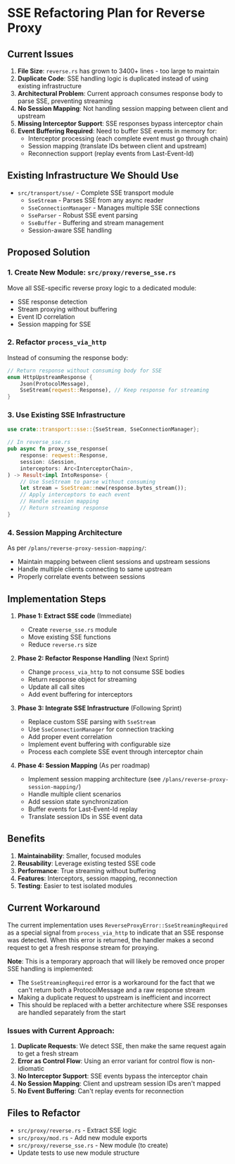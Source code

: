 # SSE Refactoring Plan for Reverse Proxy

## Current Issues

1. **File Size**: `reverse.rs` has grown to 3400+ lines - too large to maintain
2. **Duplicate Code**: SSE handling logic is duplicated instead of using existing infrastructure
3. **Architectural Problem**: Current approach consumes response body to parse SSE, preventing streaming
4. **No Session Mapping**: Not handling session mapping between client and upstream
5. **Missing Interceptor Support**: SSE responses bypass interceptor chain
6. **Event Buffering Required**: Need to buffer SSE events in memory for:
   - Interceptor processing (each complete event must go through chain)
   - Session mapping (translate IDs between client and upstream)
   - Reconnection support (replay events from Last-Event-Id)

## Existing Infrastructure We Should Use

- `src/transport/sse/` - Complete SSE transport module
  - `SseStream` - Parses SSE from any async reader
  - `SseConnectionManager` - Manages multiple SSE connections
  - `SseParser` - Robust SSE event parsing
  - `SseBuffer` - Buffering and stream management
  - Session-aware SSE handling

## Proposed Solution

### 1. Create New Module: `src/proxy/reverse_sse.rs`
Move all SSE-specific reverse proxy logic to a dedicated module:
- SSE response detection
- Stream proxying without buffering
- Event ID correlation
- Session mapping for SSE

### 2. Refactor `process_via_http` 
Instead of consuming the response body:
```rust
// Return response without consuming body for SSE
enum HttpUpstreamResponse {
    Json(ProtocolMessage),
    SseStream(reqwest::Response), // Keep response for streaming
}
```

### 3. Use Existing SSE Infrastructure
```rust
use crate::transport::sse::{SseStream, SseConnectionManager};

// In reverse_sse.rs
pub async fn proxy_sse_response(
    response: reqwest::Response,
    session: &Session,
    interceptors: Arc<InterceptorChain>,
) -> Result<impl IntoResponse> {
    // Use SseStream to parse without consuming
    let stream = SseStream::new(response.bytes_stream());
    // Apply interceptors to each event
    // Handle session mapping
    // Return streaming response
}
```

### 4. Session Mapping Architecture
As per `/plans/reverse-proxy-session-mapping/`:
- Maintain mapping between client sessions and upstream sessions
- Handle multiple clients connecting to same upstream
- Properly correlate events between sessions

## Implementation Steps

1. **Phase 1: Extract SSE code** (Immediate)
   - Create `reverse_sse.rs` module
   - Move existing SSE functions
   - Reduce `reverse.rs` size

2. **Phase 2: Refactor Response Handling** (Next Sprint)
   - Change `process_via_http` to not consume SSE bodies
   - Return response object for streaming
   - Update all call sites
   - Add event buffering for interceptors

3. **Phase 3: Integrate SSE Infrastructure** (Following Sprint)
   - Replace custom SSE parsing with `SseStream`
   - Use `SseConnectionManager` for connection tracking
   - Add proper event correlation
   - Implement event buffering with configurable size
   - Process each complete SSE event through interceptor chain

4. **Phase 4: Session Mapping** (As per roadmap)
   - Implement session mapping architecture (see `/plans/reverse-proxy-session-mapping/`)
   - Handle multiple client scenarios
   - Add session state synchronization
   - Buffer events for Last-Event-Id replay
   - Translate session IDs in SSE event data

## Benefits

1. **Maintainability**: Smaller, focused modules
2. **Reusability**: Leverage existing tested SSE code
3. **Performance**: True streaming without buffering
4. **Features**: Interceptors, session mapping, reconnection
5. **Testing**: Easier to test isolated modules

## Current Workaround

The current implementation uses `ReverseProxyError::SseStreamingRequired` as a special signal from `process_via_http` to indicate that an SSE response was detected. When this error is returned, the handler makes a second request to get a fresh response stream for proxying. 

**Note**: This is a temporary approach that will likely be removed once proper SSE handling is implemented:
- The `SseStreamingRequired` error is a workaround for the fact that we can't return both a ProtocolMessage and a raw response stream
- Making a duplicate request to upstream is inefficient and incorrect
- This should be replaced with a better architecture where SSE responses are handled separately from the start

### Issues with Current Approach:
1. **Duplicate Requests**: We detect SSE, then make the same request again to get a fresh stream
2. **Error as Control Flow**: Using an error variant for control flow is non-idiomatic
3. **No Interceptor Support**: SSE events bypass the interceptor chain
4. **No Session Mapping**: Client and upstream session IDs aren't mapped
5. **No Event Buffering**: Can't replay events for reconnection

## Files to Refactor

- `src/proxy/reverse.rs` - Extract SSE logic
- `src/proxy/mod.rs` - Add new module exports
- `src/proxy/reverse_sse.rs` - New module (to create)
- Update tests to use new module structure
